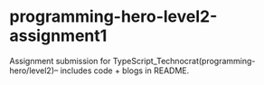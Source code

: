 # programming-hero-level2-assignment1
Assignment submission for TypeScript_Technocrat(programming-hero/level2)– includes code + blogs in README.
